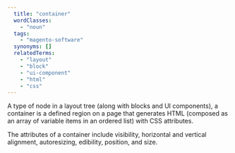 ```yaml
---
  title: "container"
  wordClasses:
    - "noun"
  tags:
    - "magento-software"
  synonyms: []
  relatedTerms:
    - "layout"
    - "block"
    - "ui-component"
    - "html"
    - "css"
---
```

A type of node in a layout tree (along with blocks and UI components), a container is a defined region on a page that generates HTML (composed as an array of variable items in an ordered list) with CSS attributes.

The attributes of a container include visibility, horizontal and vertical alignment, autoresizing, edibility, position, and size.

